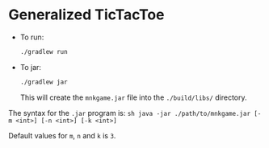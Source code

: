 Generalized TicTacToe
=====================

* To run:
    ```sh
    ./gradlew run
    ```

* To jar:
    ```sh
    ./gradlew jar
    ```
    This will create the `mnkgame.jar` file into the `./build/libs/` directory.

The syntax for the `.jar` program is:
    ```sh
    java -jar ./path/to/mnkgame.jar [-m <int>] [-n <int>] [-k <int>]
    ```

Default values for `m`, `n` and `k` is `3`.